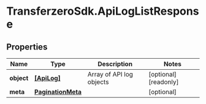 # TransferzeroSdk.ApiLogListResponse

## Properties

Name | Type | Description | Notes
------------ | ------------- | ------------- | -------------
**object** | [**[ApiLog]**](ApiLog.md) | Array of API log objects | [optional] [readonly] 
**meta** | [**PaginationMeta**](PaginationMeta.md) |  | [optional] 


